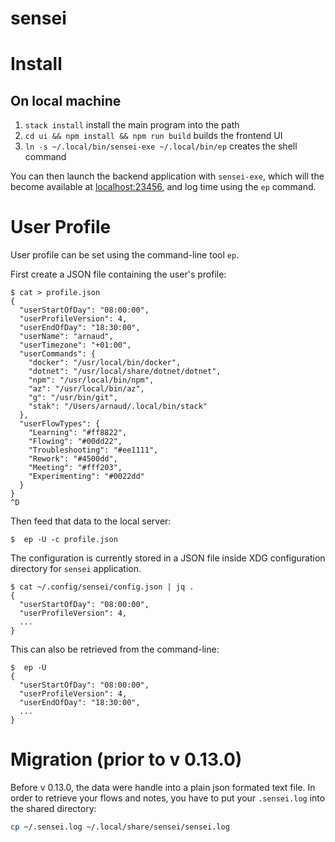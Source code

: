 # sensei

# Install

## On local machine

1. `stack install` install the main program into the path
2. `cd ui && npm install && npm run build` builds the frontend UI
3. `ln -s ~/.local/bin/sensei-exe ~/.local/bin/ep` creates the shell command

You can then launch the backend application with `sensei-exe`, which will the become available at [localhost:23456](http://localhost:23456), and log time using the `ep` command.

# User Profile

User profile can be set using the command-line tool `ep`.

First create a JSON file containing the user's profile:

```
$ cat > profile.json
{
  "userStartOfDay": "08:00:00",
  "userProfileVersion": 4,
  "userEndOfDay": "18:30:00",
  "userName": "arnaud",
  "userTimezone": "+01:00",
  "userCommands": {
    "docker": "/usr/local/bin/docker",
    "dotnet": "/usr/local/share/dotnet/dotnet",
    "npm": "/usr/local/bin/npm",
    "az": "/usr/local/bin/az",
    "g": "/usr/bin/git",
    "stak": "/Users/arnaud/.local/bin/stack"
  },
  "userFlowTypes": {
    "Learning": "#ff8822",
    "Flowing": "#00dd22",
    "Troubleshooting": "#ee1111",
    "Rework": "#4500dd",
    "Meeting": "#fff203",
    "Experimenting": "#0022dd"
  }
}
^D
```

Then feed that data to the local server:

```
$  ep -U -c profile.json
```

The configuration is currently stored in a JSON file inside XDG configuration directory for `sensei` application.

```
$ cat ~/.config/sensei/config.json | jq .
{
  "userStartOfDay": "08:00:00",
  "userProfileVersion": 4,
  ...
}
```

This can also be retrieved from the command-line:

```
$  ep -U
{
  "userStartOfDay": "08:00:00",
  "userProfileVersion": 4,
  "userEndOfDay": "18:30:00",
  ...
}
```

# Migration (prior to v 0.13.0)

Before v 0.13.0, the data were handle into a plain json formated text file.
In order to retrieve your flows and notes, you have to put your `.sensei.log` into the shared directory:
```bash
cp ~/.sensei.log ~/.local/share/sensei/sensei.log
```
